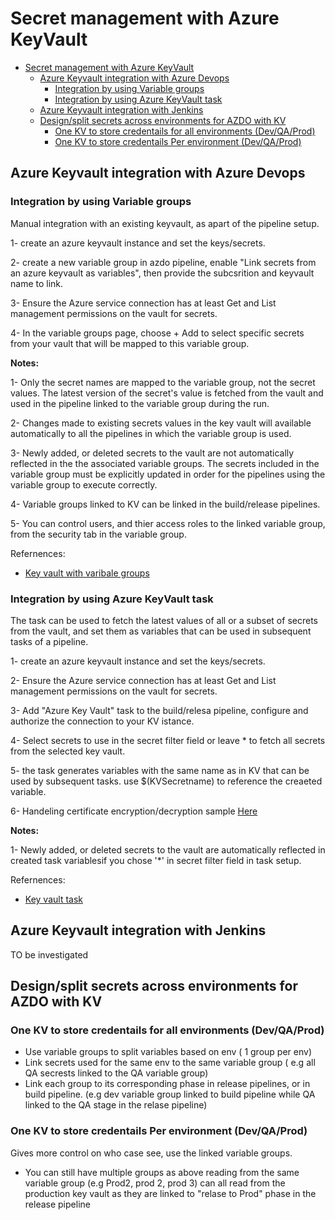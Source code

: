 # Secret management with Azure KeyVault

- [Secret management with Azure KeyVault](#secret-management-with-azure-keyvault)
  - [Azure Keyvault integration with Azure Devops](#azure-keyvault-integration-with-azure-devops)
    - [Integration by using Variable groups](#integration-by-using-variable-groups)
    - [Integration by using Azure KeyVault task](#integration-by-using-azure-keyvault-task)
  - [Azure Keyvault integration with Jenkins](#azure-keyvault-integration-with-jenkins)
  - [Design/split secrets across environments for AZDO with KV](#designsplit-secrets-across-environments-for-azdo-with-kv)
    - [One KV to store credentails for all environments (Dev/QA/Prod)](#one-kv-to-store-credentails-for-all-environments-devqaprod)
    - [One KV to store credentails Per environment (Dev/QA/Prod)](#one-kv-to-store-credentails-per-environment-devqaprod)

## Azure Keyvault integration with Azure Devops

### Integration by using Variable groups

Manual integration with an existing keyvault, as apart of the pipeline setup.

1- create an azure keyvault instance and set the keys/secrets.

2- create a new variable group in azdo pipeline, enable "Link secrets from an azure keyvault as variables", then provide the subcsrition and keyvault name to link.

3- Ensure the Azure service connection has at least Get and List management permissions on the vault for secrets.

4- In the variable groups page, choose + Add to select specific secrets from your vault that will be mapped to this variable group.

**Notes:**

1- Only the secret names are mapped to the variable group, not the secret values. The latest version of the secret's value is fetched from the vault and used in the pipeline linked to the variable group during the run.

2- Changes made to existing secrets values in the key vault will available automatically to all the pipelines in which the variable group is used.

3- Newly added, or deleted secrets to the vault are not automatically reflected in the the associated variable groups. The secrets included in the variable group must be explicitly updated in order for the pipelines using the variable group to execute correctly.

4- Variable groups linked to KV can be linked in the build/release pipelines.

5- You can control users, and thier access roles to the linked variable group, from the security tab in the variable group.

Refernences:
- [Key vault with varibale groups](https://docs.microsoft.com/en-us/azure/devops/pipelines/library/variable-groups?view=azure-devops&tabs=yaml)


### Integration by using Azure KeyVault task

The task can be used to fetch the latest values of all or a subset of secrets from the vault, and set them as variables that can be used in subsequent tasks of a pipeline.

1- create an azure keyvault instance and set the keys/secrets.

2- Ensure the Azure service connection has at least Get and List management permissions on the vault for secrets.

3- Add "Azure Key Vault" task to the build/relesa pipeline, configure and authorize the connection to your KV istance.

4- Select secrets to use in the secret filter field or leave * to fetch all secrets from the selected key vault.

5- the task generates variables with the same name as in KV that can be used by subsequent tasks. use $(KVSecretname) to reference the creaeted variable.

6- Handeling certificate encryption/decryption sample [Here](https://docs.microsoft.com/en-us/azure/devops/pipelines/tasks/deploy/azure-key-vault?view=azure-devops)

**Notes:**

1- Newly added, or deleted secrets to the vault are automatically reflected in created task variablesif you chose '*' in secret filter field in task setup.

Refernences:
- [Key vault task](https://docs.microsoft.com/en-us/azure/devops/pipelines/tasks/deploy/azure-key-vault?view=azure-devops)


## Azure Keyvault integration with Jenkins
TO be investigated

## Design/split secrets across environments for AZDO with KV

### One KV to store credentails for all environments (Dev/QA/Prod)

- Use variable groups to split variables based on env ( 1 group per env)
- Link secrets used for the same env to the same variable group ( e.g all QA secrests linked to the QA variable group)
- Link each group to its corresponding phase in release pipelines, or in build pipeline. (e.g dev variable group linked to build pipeline while QA linked to the QA stage in the relase pipeline)

### One KV to store credentails Per environment (Dev/QA/Prod)

Gives more control on who case see, use the linked variable groups.

- You can still have multiple groups as above reading from the same variable group (e.g Prod2, prod 2, prod 3) can all read from the production key vault as they are linked to "relase to Prod" phase in the release pipeline 
